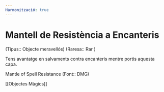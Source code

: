 ```yaml
---
Harmonització: true
---
```

# Mantell de Resistència a Encanteris

(Tipus:: Objecte meravellós) (Raresa:: Rar )

Tens avantatge en salvaments contra encanteris mentre portis aquesta capa.

Mantle of Spell Resistance (Font:: DMG)

[[Objectes Màgics]]